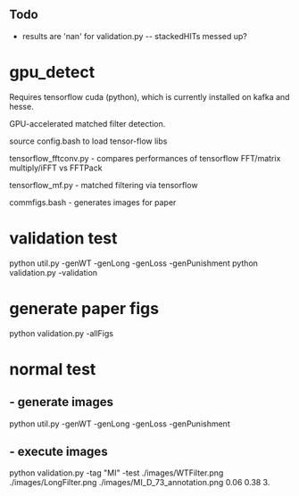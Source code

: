 ## Todo
- results are 'nan' for validation.py 
-- stackedHITs messed up? 

# gpu_detect

Requires tensorflow cuda (python), which is currently installed on kafka and hesse.

GPU-accelerated matched filter detection.

source config.bash to load tensor-flow libs

tensorflow_fftconv.py - compares performances of tensorflow FFT/matrix multiply/iFFT vs FFTPack

tensorflow_mf.py - matched filtering via tensorflow

commfigs.bash - generates images for paper 

# validation test
python util.py -genWT -genLong -genLoss -genPunishment
python validation.py -validation

# generate paper figs
python validation.py -allFigs 

# normal test
## - generate images 
python util.py -genWT -genLong -genLoss -genPunishment
## - execute images 
python validation.py -tag "MI" -test ./images/WTFilter.png ./images/LongFilter.png ./images/MI_D_73_annotation.png 0.06 0.38 3.
